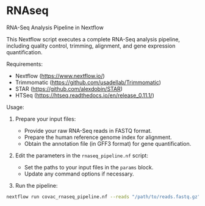 # RNAseq

RNA-Seq Analysis Pipeline in Nextflow

This Nextflow script executes a complete RNA-Seq analysis pipeline, including quality control, trimming, alignment, and gene expression quantification.

Requirements:
- Nextflow (https://www.nextflow.io/)
- Trimmomatic (https://github.com/usadellab/Trimmomatic)
- STAR (https://github.com/alexdobin/STAR)
- HTSeq (https://htseq.readthedocs.io/en/release_0.11.1/)

Usage:
1. Prepare your input files:
   - Provide your raw RNA-Seq reads in FASTQ format.
   - Prepare the human reference genome index for alignment.
   - Obtain the annotation file (in GFF3 format) for gene quantification.

2. Edit the parameters in the `rnaseq_pipeline.nf` script:
   - Set the paths to your input files in the `params` block.
   - Update any command options if necessary.

3. Run the pipeline:

```bash
nextflow run covac_rnaseq_pipeline.nf --reads "/path/to/reads.fastq.gz" --index "/path/to/genome_index" --annotation "/path/to/annotation.gff3"
```
